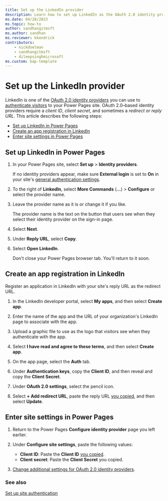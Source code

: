 ```yaml
---
title: Set up the LinkedIn provider
description: Learn how to set up LinkedIn as the OAuth 2.0 identity provider for use with sites you create with Microsoft Power Pages.
ms.date: 04/28/2023
ms.topic: how-to
author: sandhangitmsft
ms.author: sandhan
ms.reviewer: kkendrick
contributors:
    - nickdoelman
    - sandhangitmsft
    - dileepsinghmicrosoft
ms.custom: bap-template
---
```


# Set up the LinkedIn provider

LinkedIn is one of the [OAuth 2.0 identity providers](oauth2-provider.md) you can use to [authenticate visitors](configure-site.md) to your Power Pages site. OAuth 2.0&ndash;based identity providers require a *client ID*, *client secret*, and sometimes a *redirect or reply URL*. This article describes the following steps:

- [Set up LinkedIn in Power Pages](#set-up-linkedin-in-power-pages)
- [Create an app registration in LinkedIn](#create-an-app-registration-in-linkedin)
- [Enter site settings in Power Pages](#enter-site-settings-in-power-pages)

## Set up LinkedIn in Power Pages

1. In your Power Pages site, select **Set up** > **Identity providers**.

    If no identity providers appear, make sure **External login** is set to **On** in your site's [general authentication settings](configure-site.md#select-general-authentication-settings).

1. To the right of **LinkedIn**, select **More Commands** (**&hellip;**) > **Configure** or select the provider name.

1. Leave the provider name as it is or change it if you like.

    The provider name is the text on the button that users see when they select their identity provider on the sign-in page.

1. Select **Next**.

1. Under **Reply URL**, select **Copy**.

1. Select **Open LinkedIn**.<!-- EDITOR'S NOTE: There's a discrepancy in the UI. The "Open LinkedIn" link on the "Configure identity provider" page in Power Pages opens https://developer.linkedin.com/. It's an extra click to select "My apps." The article points directly to https://www.linkedin.com/developers/apps. Can you please submit a request to make the "Open LinkedIn" link in the UI go to https://www.linkedin.com/developers/apps? If that happens, the extra click can be removed from step 1 in the following section. -->

    Don't close your Power Pages browser tab. You'll return to it soon.

## Create an app registration in LinkedIn

Register an application in LinkedIn with your site's reply URL as the redirect URL.

1. In the LinkedIn developer portal, select **My apps**, and then select **Create app**.

1. Enter the name of the app and the URL of your organization's LinkedIn page to associate with the app.

1. Upload a graphic file to use as the logo that visitors see when they authenticate with the app.

1. Select **I have read and agree to these terms**, and then select **Create app**.

1. On the app page, select the **Auth** tab.

1. Under **Authentication keys**, copy the **Client ID**, and then reveal and copy the **Client Secret**.

1. Under **OAuth 2.0 settings**, select the pencil icon.

1. Select **+ Add redirect URL**, paste the reply URL [you copied](#set-up-linkedin-in-power-pages), and then select **Update**.

## Enter site settings in Power Pages

1. Return to the Power Pages **Configure identity provider** page you left earlier.

1. Under **Configure site settings**, paste the following values:

    - **Client ID​**: Paste the **Client ID** [you copied](#create-an-app-registration-in-linkedin).
    - **Client secret**: Paste the **Client Secret** you copied.

1. [Change additional settings for OAuth 2.0 identity providers](oauth2-settings.md).

### See also

[Set up site authentication](configure-site.md)
